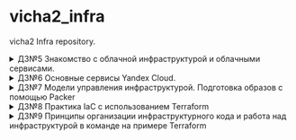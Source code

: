 # vicha2_infra
vicha2 Infra repository.
<details><summary>ДЗ№5 Знакомство с облачной инфраструктурой и облачными сервисами.</summary>

## ssh подключение к серверу через bastion одной командой:

```bash
ssh -i ~/.ssh/appuser -A -t appuser@<hop server> ssh -A <target server>
```
## ssh alias
- Редактируем файл ~/.bashrc
    - Добавляем запись - alias someinternalhost='ssh -i ~/.ssh/appuser -A -t appuser@`<hop server`> ssh -A `<target server`>'
- Применяем изменения введя команду source ~/.bashrc
### Подключаемся по алиасу:
```bash
someinternalhost
```
## Подключение к VPN:
```bash
bastion_IP = 62.84.117.86
someinternalhost_IP = 10.128.0.5
```
</details>
<details><summary>ДЗ№6 Основные сервисы Yandex Cloud.</summary>

## Проверка Monolith Reddit
```bash
testapp_IP = 51.250.10.176
testapp_port = 9292
```
## Команда CLI с зупущенным приложением
```bash
yc compute instance create \
  --name reddit-app \
  --hostname reddit-app \
  --memory=4 \
  --create-boot-disk image-folder-id=standard-images,image-family=ubuntu-1604-lts,size=10GB \
  --network-interface subnet-name=default-ru-central1-a,nat-ip-version=ipv4 \
  --metadata serial-port-enable=1 \
  --metadata-from-file user-data=./startup.yaml \
```
</details>
<details><summary>ДЗ№7 Модели управления инфраструктурой. Подготовка образов с помощью Packer</summary>

## Установка packer
! Для CentOS необходимо добавить линк
```bash
ln -s ./usr/bin/packer packer.io
```
## Запуск сборки образа
! Ошибка - rpc error: code = ResourceExhausted desc = Quota limit vpc.networks.count exceeded
Решается явным указанием в какой подсети создавать ВМ
```bas
"subnet_id": "e9biaaj8adfgadvadj38"
```
! Ошибка - Failed to find instance ip address: instance has no one IPv4 external address
Решение:
```bash
"use_ipv4_nat": true
```
## Параметризирование шаблона
```bash
packer.io build -var-file=./variables.json ./ubuntu16.json
```
Пример variables.json
```
{
    "folder_id": "b1g23edrfglkqcbjbd2osl",
    "subnet_id": "e9bsamfdkwlkhnr1spnj38",
    "source_image_id": "fd8ckm,djedl8qjsmv6mqa5",
    "service_account_key_file": "/user/path/key.json"
}
```
## Построение bake-образа
Создал init файл переместил в /etc/systemd/system
```
packer.io build -var-file=./variables.json ./immutable.json 

[Unit]
Description=Reddit
After=network.target

[Service]
Type=simple
User=ubuntu
WorkingDirectory=/home/ubuntu/reddit
ExecStart=/usr/local/bin/puma -C /home/ubuntu/reddit/config/deploy/production.rb
PermissionsStartOnly=true

[Install]
WantedBy=multi-user.target
 
```
## Автоматизация создания ВМ
```bash
#!/bin/bash
yc compute instance create \
  --name reddit-app \
  --hostname reddit-app \
  --memory=2 \
  --create-boot-disk image-family=reddit-full,size=10GB \
  --network-interface subnet-name=default-ru-central1-a,nat-ip-version=ipv4 \
  --metadata serial-port-enable=1 \
  --metadata-from-file user-data=./user.yaml 
```
</details>
 <details><summary>ДЗ№8 Практика IaC с использованием Terraform</summary>

## Установка Terraform на CentOS
```bash
curl -fsSL https://apt.releases.hashicorp.com/gpg | sudo apt-key add -
sudo apt-add-repository "deb [arch=amd64] https://apt.releases.hashicorp.com $(lsb_release -cs) main"
sudo apt-get update && sudo apt-get install terraform
```
## Создаем сервисный аккаунт
```
https://cloud.yandex.ru/docs/iam/quickstart-sa
https://cloud.yandex.com/en-ru/docs/iam/operations/iam-token/create-for-sa#keys-create
```
## Запускаем создание ВМ через terraform
```bash
terraform apply -auto-approve
```
- Ошибка при выполнении: E: Unable to acquire the dpkg frontend lock (/var/lib/dpkg/lock-frontend), is another process using it?
  - Решение здесь - https://askubuntu.com/questions/1109982/e-could-not-get-lock-var-lib-dpkg-lock-frontend-open-11-resource-temporari
  ```
  sudo rm /var/lib/dpkg/lock*
  ```
## Задание с **
- создаем балансировщик и таргет группу
```
resource "yandex_lb_network_load_balancer" "foo" {
  name = "my-network-load-balancer"

  listener {
      name        = "my-listener"
      port        = 80
      target_port = 9292
      external_address_spec {
          ip_version = "ipv4"
      }
  }
  attached_target_group {
      target_group_id = "${yandex_lb_target_group.foo.id}"

      healthcheck {
          name = "http"
          http_options {
              port = 9292
          }
      }
  }
}

resource "yandex_lb_target_group" "foo" {
name      = "my-target-group"
region_id = "ru-central1"

target {
  subnet_id = var.subnet_id
  address   = "${yandex_compute_instance.app.network_interface.0.ip_address}"
}
}
```
- Добавляем вторую ноду с приложением и подключаем к балансировщику.
  - Неудобно, т.к. много правок в разных файлах!
- Добавлен параметр count (значение задаем через переменную)
- Для реализации блока connection использовалась информация из источника https://www.terraform.io/language/resources/provisioners/connection#the-self-object
- Для реализации блока target в yandex_lb_target_group использовался блок dynamic - https://www.terraform.io/language/expressions/dynamic-blocks#dynamic-blocks
</details>

<details><summary>ДЗ№9 Принципы организации инфраструктурного кода и работа над инфраструктурой в команде на примере Terraform</summary>

## Задание с *
- Создаем Yandex Object Storage для хранения state файла https://cloud.yandex.ru/docs/storage/operations/buckets/create
- Бекенд описан в файле backend.tf

</details>
